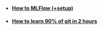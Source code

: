 -   #### [How to MLFlow (+setup)](<./How%20to%20MLFlow%20(+setup).md>)

-   #### [How to learn 90% of git in 2 hours](https://learngitbranching.js.org/)

